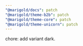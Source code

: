 ```yaml
---
"@marigold/docs": patch
"@marigold/theme-b2b": patch
"@marigold/theme-core": patch
"@marigold/theme-unicorn": patch
---
```


chore: add <Badge> variant dark.
